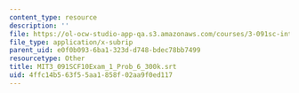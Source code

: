 ```yaml
---
content_type: resource
description: ''
file: https://ol-ocw-studio-app-qa.s3.amazonaws.com/courses/3-091sc-introduction-to-solid-state-chemistry-fall-2010/4ffc14b563f55aa1858f02aa9f0ed117_MIT3_091SCF10Exam_1_Prob_6_300k.vtt
file_type: application/x-subrip
parent_uid: e0f0b093-6ba1-323d-d748-bdec78bb7499
resourcetype: Other
title: MIT3_091SCF10Exam_1_Prob_6_300k.srt
uid: 4ffc14b5-63f5-5aa1-858f-02aa9f0ed117
---
```

